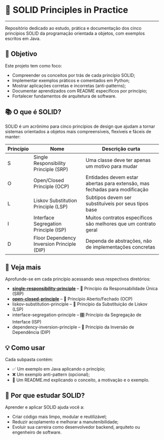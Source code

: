 # 🧱 SOLID Principles in Practice

---

Repositório dedicado ao estudo, prática e documentação dos cinco princípios SOLID da programação orientada a objetos, com exemplos escritos em Java.

## 🎯 Objetivo
Este projeto tem como foco:

- Compreender os conceitos por trás de cada princípio SOLID;
- Implementar exemplos práticos e comentados em Python;
- Mostrar aplicações corretas e incorretas (anti-patterns);
- Documentar aprendizados com README específicos por princípio;
- Fortalecer fundamentos de arquitetura de software.

## 📚 O que é SOLID?
SOLID é um acrônimo para cinco princípios de design que ajudam a tornar sistemas orientados a objetos mais compreensíveis, flexíveis e fáceis de manter:

| Princípio | Nome                                       | Descrição curta                                                            |
|-----------|--------------------------------------------|----------------------------------------------------------------------------|
| S         | Single Responsibility Principle (SRP)      | Uma classe deve ter apenas um motivo para mudar                            |
| O         | Open/Closed Principle (OCP)                | Entidades devem estar abertas para extensão, mas fechadas para modificação |
| L         | Liskov Substitution Principle (LSP)        | Subtipos devem ser substituíveis por seus tipos base                       |
| I         | Interface Segregation Principle (ISP)      | Muitos contratos específicos são melhores que um contrato geral            |
| D         | Floor Dependency Inversion Principle (DIP) | Dependa de abstrações, não de implementações concretas                     |

## 🔗 Veja mais
Aprofunde-se em cada princípio acessando seus respectivos diretórios:

- **[single-responsibility-principle](./single-responsibility-principle)** – 📌 Princípio da Responsabilidade Única (SRP)
- **[open-closed-principle](./open-closed-principle)** – 🔄 Princípio Aberto/Fechado (OCP)
- liskov-substitution-principle – 🧬 Princípio da Substituição de Liskov (LSP)
- interface-segregation-principle – 🎛️ Princípio da Segregação de Interface (ISP)
- dependency-inversion-principle – 🧩 Princípio da Inversão de Dependência (DIP)

## 💡 Como usar
Cada subpasta contém:

- ✅ Um exemplo em Java aplicando o princípio;
- ❌ Um exemplo anti-pattern (opcional);
- 📝 Um README.md explicando o conceito, a motivação e o exemplo.

## 🚀 Por que estudar SOLID?
Aprender e aplicar SOLID ajuda você a:
- Criar código mais limpo, modular e reutilizável;
- Reduzir acoplamento e melhorar a manutenibilidade;
- Evoluir sua carreira como desenvolvedor backend, arquiteto ou engenheiro de software.